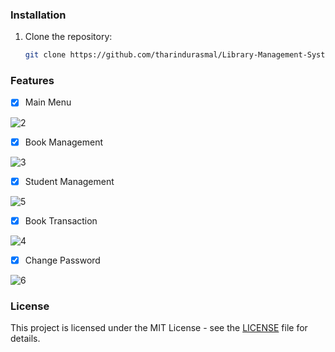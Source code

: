 ### Installation

1. Clone the repository:

    ```bash
    git clone https://github.com/tharindurasmal/Library-Management-System.git
    ```
### Features
- [x] Main Menu

![2](https://github.com/tharindurasmal/Library-Management-System/assets/130370267/2426663a-4e10-47a0-bbde-3ed351fca568)

- [x] Book Management
      
![3](https://github.com/tharindurasmal/Library-Management-System/assets/130370267/b7a3100f-0c2d-4c53-a034-584c2eb76f18)

- [x] Student Management

![5](https://github.com/tharindurasmal/Library-Management-System/assets/130370267/9d1d3c33-a075-4533-be7a-4d571e761e8d)

- [x] Book Transaction

![4](https://github.com/tharindurasmal/Library-Management-System/assets/130370267/5537d5a8-3e0e-40f3-92c7-2bce75446014)

- [x] Change Password

![6](https://github.com/tharindurasmal/Library-Management-System/assets/130370267/fd2f466e-a522-4805-9bf2-a5af10e347a7)

### License

This project is licensed under the MIT License - see the [LICENSE](LICENSE) file for details.
